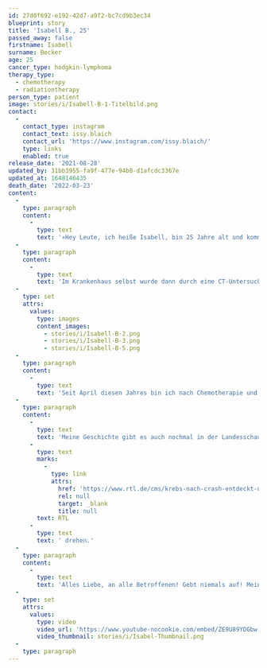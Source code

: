 ```yaml
---
id: 27d0f692-e192-42d7-a9f2-bc7cd9b3ec34
blueprint: story
title: 'Isabell B., 25'
passed_away: false
firstname: Isabell
surname: Becker
age: 25
cancer_type: hodgkin-lymphoma
therapy_type:
  - chemotherapy
  - radiationtherapy
person_type: patient
image: stories/i/Isabell-B-1-Titelbild.png
contact:
  -
    contact_type: instagram
    contact_text: issy.blaich
    contact_url: 'https://www.instagram.com/issy.blaich/'
    type: links
    enabled: true
release_date: '2021-08-28'
updated_by: 31bb3955-fa9f-477e-94b8-d1afcdc3367e
updated_at: 1648146435
death_date: '2022-03-23'
content:
  -
    type: paragraph
    content:
      -
        type: text
        text: '»Hey Leute, ich heiße Isabell, bin 25 Jahre alt und komme aus der Nähe von Karlsruhe. Am 09. Oktober 2020 sollte sich mein Leben von heute auf morgen schlagartig ändern. Auf dem Nachhauseweg von der Arbeit, mit den Gedanken schon im Wochenende, kollidierte ein PKW frontal mit meinem Fahrzeug. Der Unfallverursacher kam von seiner Fahrbahn ab und krachte mit 70 km/h in mein Auto. Die Unfallverletzungen waren wie durch ein Wunder – ›Gott sei Dank‹ – nicht allzu dramatisch. Vom Unfall selbst weiß ich nicht mehr viel. Ich wurde über den Schockraum in einer Klinik aufgenommen und anschließend auf die Intensivstation gebracht. Hier konnte ich erst realisieren, was passiert war.'
  -
    type: paragraph
    content:
      -
        type: text
        text: 'Im Krankenhaus selbst wurde dann durch eine CT-Untersuchung per Zufall ein Tumor im Mediastinum entdeckt. Zu Beginn ging man von einem Thymom – einem gutartigen Tumor – aus. Umso erschreckender war für mich die Nachricht nach der angeordneten Biopsie: Ich habe einen Morbus-Hodgkin-Lymphdrüsenkrebs – eine Diagnose, die mein Leben verändert hat.'
  -
    type: set
    attrs:
      values:
        type: images
        content_images:
          - stories/i/Isabell-B-2.png
          - stories/i/Isabell-B-3.png
          - stories/i/Isabell-B-5.png
  -
    type: paragraph
    content:
      -
        type: text
        text: 'Seit April diesen Jahres bin ich nach Chemotherapie und Bestrahlung in Remission. In der gesamten Zeit haben mir vor allem mein Partner, Familie und meine beste Freundin neuen Lebensmut und sehr viel Kraft gegeben. Durch die Rehaklinik konnte ich einen ›neuen‹ Anfang in meinem Leben setzen sowie meine Ziele, die ich vor der Erkrankung aus den Augen verloren hatte, mir wieder vor die Augen führen. Ich habe unfassbare Lebenslust und erfreue mich viel mehr an den kleinen Dingen des Lebens!'
  -
    type: paragraph
    content:
      -
        type: text
        text: 'Meine Geschichte gibt es auch nochmal in der Landesschau BW – ›Verkehrsunfall rettet Leben‹ – als Fernsehbeitrag anzusehen. In Kürze werde ich auch noch mit '
      -
        type: text
        marks:
          -
            type: link
            attrs:
              href: 'https://www.rtl.de/cms/krebs-nach-crash-entdeckt-unfall-rettet-isabell-25-das-leben-4788763.html'
              rel: null
              target: _blank
              title: null
        text: RTL
      -
        type: text
        text: ' drehen.'
  -
    type: paragraph
    content:
      -
        type: text
        text: 'Alles Liebe, an alle Betroffenen! Gebt niemals auf! Mein Lebensmotto: ›Gib deinem Leben nicht mehr Tage, sondern deinen Tagen mehr Leben!‹ Eure Issy«'
  -
    type: set
    attrs:
      values:
        type: video
        video_url: 'https://www.youtube-nocookie.com/embed/ZE9U89YDGbw'
        video_thumbnail: stories/i/Isabel-Thumbnail.png
  -
    type: paragraph
---
```

